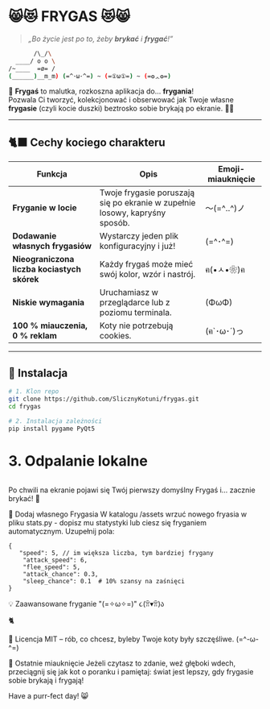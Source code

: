 # 😸😻  FRYGAS  😻😸  
> *„Bo życie jest po to, żeby **brykać** i **frygać**!”*  
```bash
       /\_/\
  ____/ o o \
/~____  =ø= /
(______)__m_m) (=^･ω･^=) ~ (=①ω①=) ~ (=✪ᆺ✪=)


```
🌟 **Frygaś** to malutka, rozkoszna aplikacja do… **frygania**!  
Pozwala Ci tworzyć, kolekcjonować i obserwować jak Twoje własne **frygasie** (czyli kocie duszki) beztrosko sobie brykają po ekranie. 🐾✨  

---

## 🐈‍⬛ Cechy kociego charakteru  

| Funkcja | Opis | Emoji-miauknięcie |
|---------|------|-------------------|
| **Fryganie w locie** | Twoje frygasie poruszają się po ekranie w zupełnie losowy, kapryśny sposób. | 〜(=^‥^)ノ |
| **Dodawanie własnych frygasiów** | Wystarczy jeden plik konfiguracyjny i już! | (=^･^=) |
| **Nieograniczona liczba kociastych skórek** | Każdy frygaś może mieć swój kolor, wzór i nastrój. | ฅ(•ㅅ•❀)ฅ |
| **Niskie wymagania** | Uruchamiasz w przeglądarce lub z poziomu terminala. | (ΦωΦ) |
| **100 % miauczenia, 0 % reklam** | Koty nie potrzebują cookies. | (ฅ`･ω･´)っ |

---

## 🔧 Instalacja

```bash
# 1. Klon repo
git clone https://github.com/SlicznyKotuni/frygas.git
cd frygas

# 2. Instalacja zależności
pip install pygame PyQt5
```
# 3. Odpalanie lokalne
``` python .\main.py
```
Po chwili na ekranie pojawi się Twój pierwszy domyślny Frygaś i… zacznie brykać! 🎉

🐾 Dodaj własnego Frygasia
W katalogu /assets wrzuć nowego fryasia
w pliku stats.py - dopisz mu statystyki lub ciesz się fryganiem automatycznym. 
Uzupełnij pola:
```
{
   "speed": 5, // im większa liczba, tym bardziej frygany
    "attack_speed": 6,
    "flee_speed": 5,
    "attack_chance": 0.3,
    "sleep_chance": 0.1  # 10% szansy na zaśnięci   
}
```
💡 Zaawansowane fryganie
 "(=✧ω✧=)" 
  ૮(ꂧ▾ꂧ)ა

🐈

📜 Licencja
MIT – rób, co chcesz, byleby Twoje koty były szczęśliwe. (=^-ω-^=)

🏁 Ostatnie miauknięcie
Jeżeli czytasz to zdanie, weź głęboki wdech, przeciągnij się jak kot o poranku
i pamiętaj: świat jest lepszy, gdy frygasie sobie brykają i frygają!

Have a purr-fect day! 😸